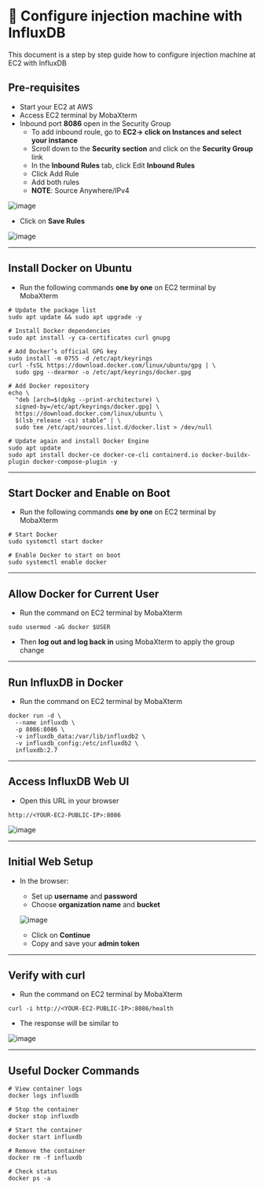 # 📘 Configure injection machine with InfluxDB

This document is a step by step guide how to configure injection machine at EC2 with InfluxDB

## Pre-requisites

- Start your EC2 at AWS
- Access EC2 terminal by MobaXterm
- Inbound port **8086** open in the Security Group
  - To add inbound roule, go to **EC2-> click on Instances and select your instance**
  - Scroll down to the **Security section** and click on the **Security Group** link
  - In the **Inbound Rules** tab, click Edit **Inbound Rules**
  - Click Add Rule
  - Add both rules
  - **NOTE**: Source Anywhere/IPv4 
    
![image](https://github.com/user-attachments/assets/89995a62-d224-44d4-96d7-1521f7a8d637)

  - Click on **Save Rules**

  ![image](https://github.com/user-attachments/assets/ea9ac069-9846-4412-89ab-5bb6b754263c)


---

## Install Docker on Ubuntu

- Run the following commands **one by one** on EC2 terminal by MobaXterm

```
# Update the package list
sudo apt update && sudo apt upgrade -y

# Install Docker dependencies
sudo apt install -y ca-certificates curl gnupg

# Add Docker’s official GPG key
sudo install -m 0755 -d /etc/apt/keyrings
curl -fsSL https://download.docker.com/linux/ubuntu/gpg | \
  sudo gpg --dearmor -o /etc/apt/keyrings/docker.gpg

# Add Docker repository
echo \
  "deb [arch=$(dpkg --print-architecture) \
  signed-by=/etc/apt/keyrings/docker.gpg] \
  https://download.docker.com/linux/ubuntu \
  $(lsb_release -cs) stable" | \
  sudo tee /etc/apt/sources.list.d/docker.list > /dev/null

# Update again and install Docker Engine
sudo apt update
sudo apt install docker-ce docker-ce-cli containerd.io docker-buildx-plugin docker-compose-plugin -y
```
---
## Start Docker and Enable on Boot

- Run the following commands **one by one** on EC2 terminal by MobaXterm

```
# Start Docker
sudo systemctl start docker

# Enable Docker to start on boot
sudo systemctl enable docker
```
--- 
## Allow Docker for Current User

- Run the command on EC2 terminal by MobaXterm

```
sudo usermod -aG docker $USER
```

- Then **log out and log back in** using MobaXterm to apply the group change
---
## Run InfluxDB in Docker

- Run the command on EC2 terminal by MobaXterm

```
docker run -d \
  --name influxdb \
  -p 8086:8086 \
  -v influxdb_data:/var/lib/influxdb2 \
  -v influxdb_config:/etc/influxdb2 \
  influxdb:2.7
```
---
## Access InfluxDB Web UI

- Open this URL in your browser
```
http://<YOUR-EC2-PUBLIC-IP>:8086
```

![image](https://github.com/user-attachments/assets/ff40475b-bda5-4f46-b21a-b0a3863d69b7)

---
## Initial Web Setup

- In the browser:
  - Set up **username** and **password**
  - Choose **organization name** and **bucket**
  
  ![image](https://github.com/user-attachments/assets/3c688a65-cc85-4ac3-ad1f-ed4cf36dd86b)
  
  - Click on **Continue**
  - Copy and save your **admin token**

 ---
 ## Verify with curl

- Run the command on EC2 terminal by MobaXterm

```
curl -i http://<YOUR-EC2-PUBLIC-IP>:8086/health
```

- The response will be similar to

![image](https://github.com/user-attachments/assets/51b7dff2-23bb-4f23-8cfb-42c96059ae96)

---
## Useful Docker Commands

```
# View container logs
docker logs influxdb

# Stop the container
docker stop influxdb

# Start the container
docker start influxdb

# Remove the container
docker rm -f influxdb

# Check status
docker ps -a
```


  


  





